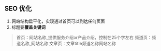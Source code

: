 
## SEO 优化
1. 网站结构扁平化，实现通过首页可以到达任何页面
2. 标题要**覆盖关键词**
> 首页：网站名称_提供服务介绍or产品介绍，控制在25个字左右
> 频道页：频道名称_网站名称
> 文章页：文章title频道名称网站名称
